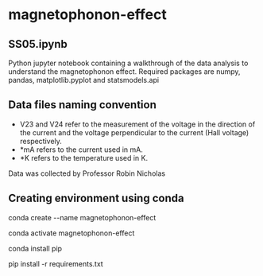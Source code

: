 # magnetophonon-effect

## SS05.ipynb

Python jupyter notebook containing a walkthrough of the data analysis to understand the magnetophonon effect. 
Required packages are numpy, pandas, matplotlib.pyplot and statsmodels.api

## Data files naming convention

- V23 and V24 refer to the measurement of the voltage in the direction of the current and the voltage perpendicular to the current (Hall voltage) respectively. 
- *mA refers to the current used in mA.
- *K refers to the temperature used in K.

Data was collected by Professor Robin Nicholas


## Creating environment using conda

conda create --name magnetophonon-effect

conda activate magnetophonon-effect

conda install pip

pip install -r requirements.txt
